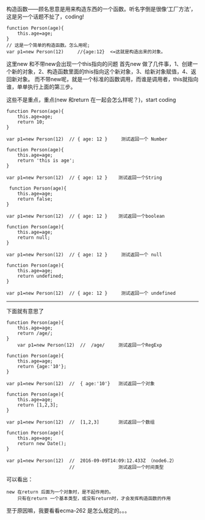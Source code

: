 构造函数——顾名思意是用来构造东西的一个函数。听名字倒是很像‘工厂方法’，这是另一个话题不扯了，coding!

    function Person(age){
        this.age=age;
    }
    // 这是一个简单的构造函数。怎么用呢;
    var p1=new Person(12)     //{age:12}  <=这就是构造出来的对象。

这里new 和不带new会出现一个this指向的问题
首先new 做了几件事，1、创建一个新的对象，2、构造函数里面的this指向这个新对象，3、给新对象赋值，4、返回新对象。
   而不带new呢，就是一个标准的函数调用，而谁是调用者，this就指向谁，单单执行上面的第三步。

这些不是重点，重点(new 和return 在一起会怎么样呢？)，start coding

    function Person(age){
        this.age=age;
        return 10;
    }

    var p1=new Person(12)  // { age: 12 }     测试返回一个 Number

    function Person(age){
        this.age=age;
        return 'this is age';
    }

    var p1=new Person(12)  // { age: 12 }    测试返回一个String

     function Person(age){
        this.age=age;
        return false;
    }

    var p1=new Person(12)  // { age: 12 }    测试返回一个boolean

    function Person(age){
        this.age=age;
        return null;
    }

    var p1=new Person(12)  // { age: 12 }     测试返回一个 null

    function Person(age){
        this.age=age;
        return undefined;
    }

    var p1=new Person(12)  // { age: 12 }     测试返回一个 undefined

------
下面就有意思了

    function Person(age){
        this.age=age;
        return /age/;
    }
        var p1=new Person(12)  //  /age/     测试返回一个RegExp

    function Person(age){
        this.age=age;
        return {age:'10'};
    }

    var p1=new Person(12)  //  { age:'10'}   测试返回一个对象

    function Person(age){
        this.age=age;
        return [1,2,3];
    }

    var p1=new Person(12)  //  [1,2,3]       测试返回一个数组

    function Person(age){
        this.age=age;
        return new Date();
    }

    var p1=new Person(12)  //  2016-09-09T14:09:12.433Z （node6.2）  
                           //                测试返回一个时间类型
可以看出：

    new 在return 后面为一个对象时，是不起作用的。
        只有在return 一个基本类型，或没有return时，才会发挥构造函数的作用


至于原因嘛，我要看看ecma-262 是怎么规定的。。。